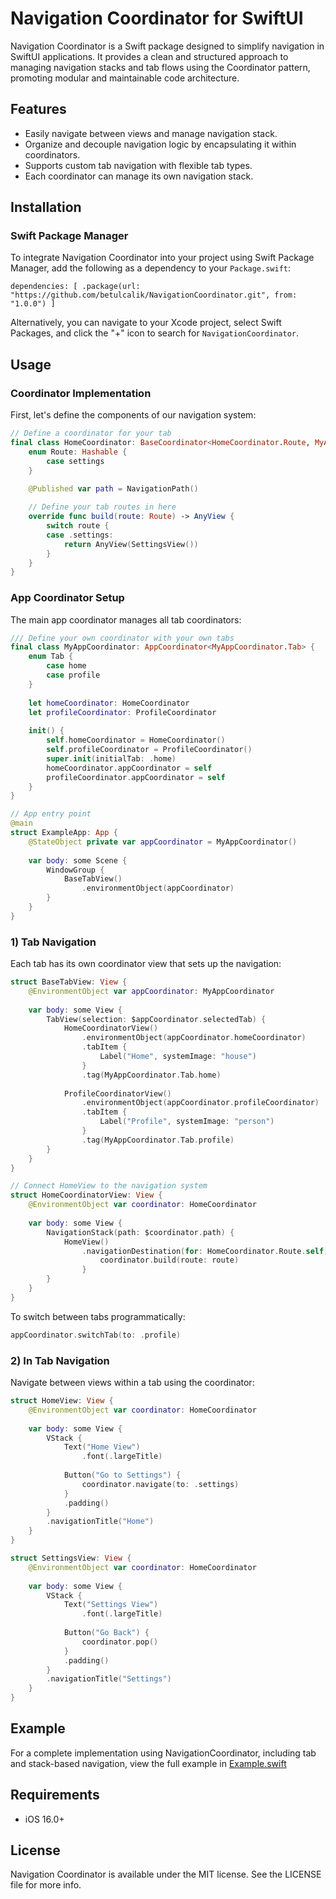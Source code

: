 # Navigation Coordinator for SwiftUI
Navigation Coordinator is a Swift package designed to simplify navigation in SwiftUI applications. It provides a clean and structured approach to managing navigation stacks and tab flows using the Coordinator pattern, promoting modular and maintainable code architecture.

## Features
- Easily navigate between views and manage navigation stack.  
- Organize and decouple navigation logic by encapsulating it within coordinators.  
- Supports custom tab navigation with flexible tab types.  
- Each coordinator can manage its own navigation stack.

## Installation

### Swift Package Manager

To integrate Navigation Coordinator into your project using Swift Package Manager, add the following as a dependency to your `Package.swift`:
```
dependencies: [ .package(url: "https://github.com/betulcalik/NavigationCoordinator.git", from: "1.0.0") ]
```

Alternatively, you can navigate to your Xcode project, select Swift Packages, and click the "+" icon to search for `NavigationCoordinator`.

## Usage

### Coordinator Implementation
First, let's define the components of our navigation system:
```swift
// Define a coordinator for your tab
final class HomeCoordinator: BaseCoordinator<HomeCoordinator.Route, MyAppCoordinator.Tab>, Coordinator {
    enum Route: Hashable {
        case settings
    }
    
    @Published var path = NavigationPath()

    // Define your tab routes in here
    override func build(route: Route) -> AnyView {
        switch route {
        case .settings:
            return AnyView(SettingsView())
        }
    }
}
```

### App Coordinator Setup
The main app coordinator manages all tab coordinators:
```swift
/// Define your own coordinator with your own tabs
final class MyAppCoordinator: AppCoordinator<MyAppCoordinator.Tab> {
    enum Tab {
        case home
        case profile
    }
    
    let homeCoordinator: HomeCoordinator
    let profileCoordinator: ProfileCoordinator
    
    init() {
        self.homeCoordinator = HomeCoordinator()
        self.profileCoordinator = ProfileCoordinator()
        super.init(initialTab: .home)
        homeCoordinator.appCoordinator = self
        profileCoordinator.appCoordinator = self
    }
}

// App entry point
@main
struct ExampleApp: App {
    @StateObject private var appCoordinator = MyAppCoordinator()
    
    var body: some Scene {
        WindowGroup {
            BaseTabView()
                .environmentObject(appCoordinator)
        }
    }
}
```

### 1) Tab Navigation
Each tab has its own coordinator view that sets up the navigation:
```swift
struct BaseTabView: View {
    @EnvironmentObject var appCoordinator: MyAppCoordinator
    
    var body: some View {
        TabView(selection: $appCoordinator.selectedTab) {
            HomeCoordinatorView()
                .environmentObject(appCoordinator.homeCoordinator)
                .tabItem {
                    Label("Home", systemImage: "house")
                }
                .tag(MyAppCoordinator.Tab.home)
            
            ProfileCoordinatorView()
                .environmentObject(appCoordinator.profileCoordinator)
                .tabItem {
                    Label("Profile", systemImage: "person")
                }
                .tag(MyAppCoordinator.Tab.profile)
        }
    }
}

// Connect HomeView to the navigation system
struct HomeCoordinatorView: View {
    @EnvironmentObject var coordinator: HomeCoordinator
    
    var body: some View {
        NavigationStack(path: $coordinator.path) {
            HomeView()
                .navigationDestination(for: HomeCoordinator.Route.self) { route in
                    coordinator.build(route: route)
                }
        }
    }
}
```

To switch between tabs programmatically:
```swift
appCoordinator.switchTab(to: .profile)
```

### 2) In Tab Navigation
Navigate between views within a tab using the coordinator:
```swift
struct HomeView: View {
    @EnvironmentObject var coordinator: HomeCoordinator
    
    var body: some View {
        VStack {
            Text("Home View")
                .font(.largeTitle)
            
            Button("Go to Settings") {
                coordinator.navigate(to: .settings)
            }
            .padding()
        }
        .navigationTitle("Home")
    }
}

struct SettingsView: View {
    @EnvironmentObject var coordinator: HomeCoordinator
    
    var body: some View {
        VStack {
            Text("Settings View")
                .font(.largeTitle)
            
            Button("Go Back") {
                coordinator.pop()
            }
            .padding()
        }
        .navigationTitle("Settings")
    }
}
```

## Example
For a complete implementation using NavigationCoordinator, including tab and stack-based navigation, view the full example in [Example.swift](https://github.com/betulcalik/NavigationCoordinator/blob/main/Sources/Example/Example.swift)

## Requirements
- iOS 16.0+

## License
Navigation Coordinator is available under the MIT license. See the LICENSE file for more info.
